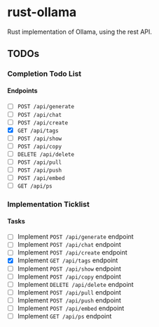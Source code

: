 # rust-ollama
Rust implementation of Ollama, using the rest API.


## TODOs

### Completion Todo List

#### Endpoints

- [ ] `POST /api/generate`
- [ ] `POST /api/chat`
- [ ] `POST /api/create`
- [x] `GET /api/tags`
- [ ] `POST /api/show`
- [ ] `POST /api/copy`
- [ ] `DELETE /api/delete`
- [ ] `POST /api/pull`
- [ ] `POST /api/push`
- [ ] `POST /api/embed`
- [ ] `GET /api/ps`

### Implementation Ticklist

#### Tasks

- [ ] Implement `POST /api/generate` endpoint
- [ ] Implement `POST /api/chat` endpoint
- [ ] Implement `POST /api/create` endpoint
- [x] Implement `GET /api/tags` endpoint
- [ ] Implement `POST /api/show` endpoint
- [ ] Implement `POST /api/copy` endpoint
- [ ] Implement `DELETE /api/delete` endpoint
- [ ] Implement `POST /api/pull` endpoint
- [ ] Implement `POST /api/push` endpoint
- [ ] Implement `POST /api/embed` endpoint
- [ ] Implement `GET /api/ps` endpoint
